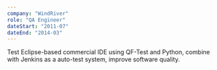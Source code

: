 ```yaml
---
company: "WindRiver"
role: "QA Engineer"
dateStart: "2011-07"
dateEnd: "2014-03"
---
```


Test Eclipse-based commercial IDE using QF-Test and Python, combine with Jenkins as a auto-test system, improve software quality.